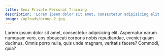 ```yaml
---
title: Semi Private Personal Training
description: 'Lorem ipsum dolor sit amet, consectetur adipisicing elit.'
image: /uploads/group-2.jpg
---
```



Lorem ipsum dolor sit amet, consectetur adipisicing elit. Aspernatur earum numquam vero, eos obcaecati corporis nobis repudiandae, eveniet quam ducimus. Omnis porro nulla, quis unde magnam, veritatis facere? Commodi, quia?